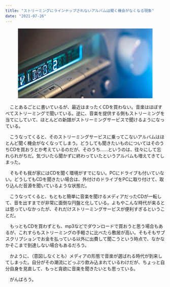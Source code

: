 ```yaml
---
title: "ストリーミングにラインナップされないアルバムは聞く機会がなくなる現象"
date: "2021-07-26"
---
```


<figure>

![](assets/nbb3231c43d59_294a300b01c402a2e07a445a6c162e84.jpg)

</figure>

　ことあるごとに書いているが、最近はまったくCDを買わない。音楽はほぼすべてストリーミングで聞いている。逆に、音楽を提供する側もストリーミングを当てにしていて、ほとんどの新譜がストリーミングサービスで聞けるようになっている。

　こうなってくると、そのストリーミングサービスに乗ってこないアルバムはほとんど聞く機会がなくなってしまう。どうしても聞きたいものについてはそのうちCDを買おうとか考えているのだが、そのうち……というのは、往々にして忘れられがちだ。気づいたら聞かずに終わっていたというアルバムも増えてきてしまった。

　そもそも我が家にはCDを聞く環境がすでにない。PCにドライブも付いていない。どうしてもCDを聞きたい場合は、外付けのドライブをPCに取り付けて、取り込んだ音源を聞いているような状態だ。

　こうなってくると、もともと簡単に音楽を聞けるメディアだったCDが一転して、音を出すまでが非常に面倒な円盤と化している。よもやこんな時代が来るとは思っていなかったが、それだけストリーミングサービスが便利すぎるということだ。

　もっともCDを買わずとも、mp3などでダウンロードで買おうと思う場合もあるが、これすらもストリーミングの手軽さに比べたら敷居が高い。そもそもサブスクリプションでお金を払っている以外に出費して聞こうという時点で、なかなかそこまで到達しない場合もあるだろう。

　かように、（意図しなくとも）メディアの形態で音楽が選ばれる時代が到来してしまった。自分がその潮流にどっぷり飲み込まれているわけだが、ちょっと自分自身を見直して、もっと貪欲に音楽を聞きたいとも思っている。

　がんばろう。
